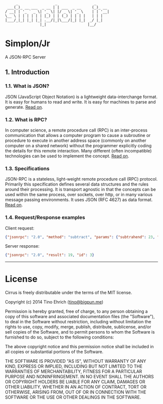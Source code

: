 ```
     _                 _                 _
 ___(_)_ __ ___  _ __ | | ___  _ __     (_)_ __
/ __| | '_ ` _ \| '_ \| |/ _ \| '_ \    | | '__|
\__ \ | | | | | | |_) | | (_) | | | |   | | |
|___/_|_| |_| |_| .__/|_|\___/|_| |_|  _/ |_|
                |_|                   |__/
```

# Simplon/Jr

A JSON-RPC Server

## 1. Introduction

<a name="info-json"></a>
### 1.1. What is JSON?
JSON (JavaScript Object Notation) is a lightweight data-interchange format. It is easy for humans to read and write. It is easy for machines to parse and generate. [Read on](http://www.json.org/).

<a name="info-rpc"></a>
### 1.2. What is RPC?
In computer science, a remote procedure call (RPC) is an inter-process communication that allows a computer program to cause a subroutine or procedure to execute in another address space (commonly on another computer on a shared network) without the programmer explicitly coding the details for this remote interaction. Many different (often incompatible) technologies can be used to implement the concept. [Read on](http://en.wikipedia.org/wiki/Remote_procedure_call).

<a name="jsonrpc-specifications"></a>
### 1.3. Specifications
JSON-RPC is a stateless, light-weight remote procedure call (RPC) protocol. Primarily this specification defines several data structures and the rules around their processing. It is transport agnostic in that the concepts can be used within the same process, over sockets, over http, or in many various message passing environments. It uses JSON (RFC 4627) as data format. [Read on](http://www.jsonrpc.org/specification).

<a name="jsonrpc-examples"></a>
### 1.4. Request/Response examples
Client request:

```json
{"jsonrpc": "2.0", "method": "subtract", "params": {"subtrahend": 23, "minuend": 42}, "id": 3}
```

Server response:

```json
{"jsonrpc": "2.0", "result": 19, "id": 3}
```

-------------------------------------------------

# License

Cirrus is freely distributable under the terms of the MIT license.

Copyright (c) 2014 Tino Ehrich ([tino@bigpun.me](mailto:tino@bigpun.me))

Permission is hereby granted, free of charge, to any person obtaining a copy of this software and associated documentation files (the "Software"), to deal in the Software without restriction, including without limitation the rights to use, copy, modify, merge, publish, distribute, sublicense, and/or sell copies of the Software, and to permit persons to whom the Software is furnished to do so, subject to the following conditions:

The above copyright notice and this permission notice shall be included in all copies or substantial portions of the Software.

THE SOFTWARE IS PROVIDED "AS IS", WITHOUT WARRANTY OF ANY KIND, EXPRESS OR IMPLIED, INCLUDING BUT NOT LIMITED TO THE WARRANTIES OF MERCHANTABILITY, FITNESS FOR A PARTICULAR PURPOSE AND NONINFRINGEMENT. IN NO EVENT SHALL THE AUTHORS OR COPYRIGHT HOLDERS BE LIABLE FOR ANY CLAIM, DAMAGES OR OTHER LIABILITY, WHETHER IN AN ACTION OF CONTRACT, TORT OR OTHERWISE, ARISING FROM, OUT OF OR IN CONNECTION WITH THE SOFTWARE OR THE USE OR OTHER DEALINGS IN THE SOFTWARE.